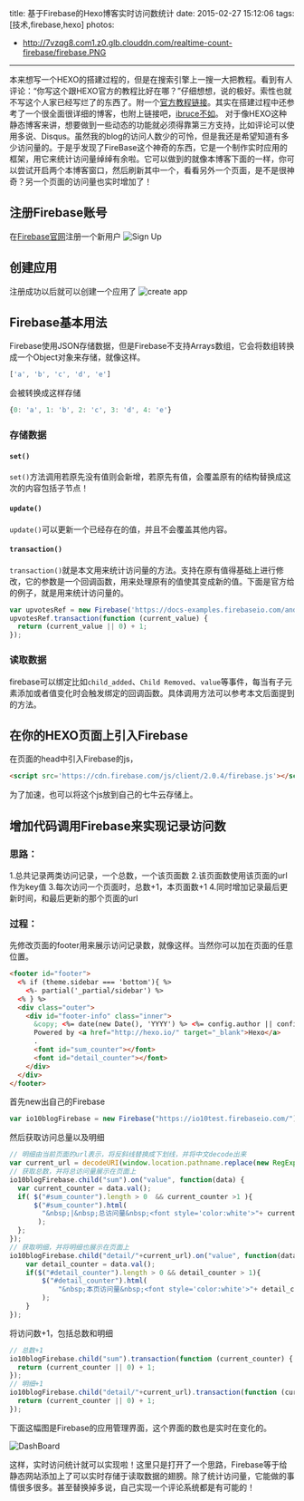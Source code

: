 title: 基于Firebase的Hexo博客实时访问数统计
date: 2015-02-27 15:12:06
tags: [技术,firebase,hexo]
photos:
- http://7vzqg8.com1.z0.glb.clouddn.com/realtime-count-firebase/firebase.PNG
---

本来想写一个HEXO的搭建过程的，但是在搜索引擎上一搜一大把教程。看到有人评论：“你写这个跟HEXO官方的教程比好在哪？”仔细想想，说的极好。索性也就不写这个人家已经写烂了的东西了。附一个[官方教程链接](http://hexo.io/docs/)。其实在搭建过程中还参考了一个很全面很详细的博客，也附上链接吧，[ibruce不如](http://ibruce.info/2013/11/22/hexo-your-blog/)。
对于像HEXO这种静态博客来讲，想要做到一些动态的功能就必须得靠第三方支持，比如评论可以使用多说、Disqus。虽然我的blog的访问人数少的可怜，但是我还是希望知道有多少访问量的。于是乎发现了FireBase这个神奇的东西，它是一个制作实时应用的框架，用它来统计访问量绰绰有余啦。它可以做到的就像本博客下面的一样，你可以尝试开启两个本博客窗口，然后刷新其中一个，看看另外一个页面，是不是很神奇？另一个页面的访问量也实时增加了！

<!--more-->

## 注册Firebase账号
在[Firebase官网](www.firebase.com)注册一个新用户
![Sign Up](http://7vzqg8.com1.z0.glb.clouddn.com/realtime-count-firebase/signup.PNG)

## 创建应用
注册成功以后就可以创建一个应用了
![create app](http://7vzqg8.com1.z0.glb.clouddn.com/realtime-count-firebase/createApp.PNG)

## Firebase基本用法
Firebase使用JSON存储数据，但是Firebase不支持Arrays数组，它会将数组转换成一个Object对象来存储，就像这样。
```javascript
['a', 'b', 'c', 'd', 'e']
```
会被转换成这样存储
```javascript
{0: 'a', 1: 'b', 2: 'c', 3: 'd', 4: 'e'}
```
### 存储数据
#### `set()`
`set()`方法调用若原先没有值则会新增，若原先有值，会覆盖原有的结构替换成这次的内容包括子节点！
#### `update()`
`update()`可以更新一个已经存在的值，并且不会覆盖其他内容。
#### `transaction()`
`transaction()`就是本文用来统计访问量的方法。支持在原有值得基础上进行修改，它的参数是一个回调函数，用来处理原有的值使其变成新的值。下面是官方给的例子，就是用来统计访问量的。
```javascript
var upvotesRef = new Firebase('https://docs-examples.firebaseio.com/android/saving-data/fireblog/posts/-JRHTHaIs-jNPLXOQivY/upvotes');
upvotesRef.transaction(function (current_value) {
  return (current_value || 0) + 1;
});
```
### 读取数据
firebase可以绑定比如`child_added`、`Child Removed`、`value`等事件，每当有子元素添加或者值变化时会触发绑定的回调函数。具体调用方法可以参考本文后面提到的方法。

## 在你的HEXO页面上引入Firebase
在页面的head中引入Firebase的js，
```html
<script src='https://cdn.firebase.com/js/client/2.0.4/firebase.js'></script>
```
为了加速，也可以将这个js放到自己的七牛云存储上。

## 增加代码调用Firebase来实现记录访问数
### 思路：
1.总共记录两类访问记录，一个总数，一个该页面数
2.该页面数使用该页面的url作为key值
3.每次访问一个页面时，总数+1，本页面数+1
4.同时增加记录最后更新时间，和最后更新的那个页面的url
### 过程：
先修改页面的footer用来展示访问记录数，就像这样。当然你可以加在页面的任意位置。
```html
<footer id="footer">
  <% if (theme.sidebar === 'bottom'){ %>
    <%- partial('_partial/sidebar') %>
  <% } %>
  <div class="outer">
    <div id="footer-info" class="inner">
      &copy; <%= date(new Date(), 'YYYY') %> <%= config.author || config.title %><br>
      Powered by <a href="http://hexo.io/" target="_blank">Hexo</a>
      .
      <font id="sum_counter"></font>
      <font id="detail_counter"></font>
    </div>
  </div>
</footer>
```

首先new出自己的Firebase
```javascript
var io10blogFirebase = new Firebase("https://io10test.firebaseio.com/");
```
然后获取访问总量以及明细
```javascript
// 明细由当前页面的url表示，将反斜线替换成下划线，并将中文decode出来
var current_url = decodeURI(window.location.pathname.replace(new RegExp('\\/|\\.', 'g'),"_"));
// 获取总数，并将总访问量展示在页面上
io10blogFirebase.child("sum").on("value", function(data) {
  var current_counter = data.val();
  if( $("#sum_counter").length > 0  && current_counter >1 ){
      $("#sum_counter").html(
   	   	"&nbsp;|&nbsp;总访问量&nbsp;<font style='color:white'>"+ current_counter +"</font>&nbsp;次"
       );
  };
});
// 获取明细，并将明细也展示在页面上
io10blogFirebase.child("detail/"+current_url).on("value", function(data){
	var detail_counter = data.val();
	if($("#detail_counter").length > 0 && detail_counter > 1){
		$("#detail_counter").html(
			"&nbsp;本页访问量&nbsp;<font style='color:white'>"+ detail_counter +"</font>&nbsp;次"
		);
	}
});
```
将访问数+1，包括总数和明细
```javascript
// 总数+1
io10blogFirebase.child("sum").transaction(function (current_counter) {
  return (current_counter || 0) + 1;
});
// 明细+1
io10blogFirebase.child("detail/"+current_url).transaction(function (current_counter) {
  return (current_counter || 0) + 1;
});
```
下面这幅图是Firebase的应用管理界面，这个界面的数也是实时在变化的。

![DashBoard](http://7vzqg8.com1.z0.glb.clouddn.com/realtime-count-firebase/FirebaseDash.PNG)

这样，实时访问统计就可以实现啦！这里只是打开了一个思路，Firebase等于给静态网站添加上了可以实时存储于读取数据的翅膀。除了统计访问量，它能做的事情很多很多。甚至替换掉多说，自己实现一个评论系统都是有可能的！
<!-- indicate-the-source -->
